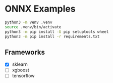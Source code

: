 # ONNX Examples

```bash
python3 -m venv .venv
source .venv/bin/activate
python3 -m pip install -U pip setuptools wheel
python3 -m pip install -r requirements.txt
```

## Frameworks

- [x] sklearn
- [ ] xgboost
- [ ] tensorflow
